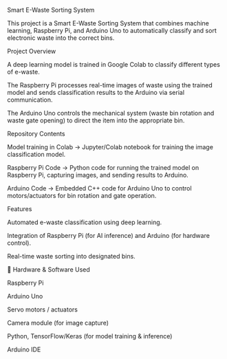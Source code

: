 Smart E-Waste Sorting System

This project is a Smart E-Waste Sorting System that combines machine learning, Raspberry Pi, and Arduino Uno to automatically classify and sort electronic waste into the correct bins.

Project Overview

A deep learning model is trained in Google Colab to classify different types of e-waste.

The Raspberry Pi processes real-time images of waste using the trained model and sends classification results to the Arduino via serial communication.

The Arduino Uno controls the mechanical system (waste bin rotation and waste gate opening) to direct the item into the appropriate bin.

Repository Contents

Model training in Colab → Jupyter/Colab notebook for training the image classification model.

Raspberry Pi Code → Python code for running the trained model on Raspberry Pi, capturing images, and sending results to Arduino.

Arduino Code → Embedded C++ code for Arduino Uno to control motors/actuators for bin rotation and gate operation.

Features

Automated e-waste classification using deep learning.

Integration of Raspberry Pi (for AI inference) and Arduino (for hardware control).

Real-time waste sorting into designated bins.

🔧 Hardware & Software Used

Raspberry Pi

Arduino Uno

Servo motors / actuators

Camera module (for image capture)

Python, TensorFlow/Keras (for model training & inference)

Arduino IDE
